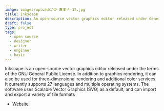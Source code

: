 ```yaml
---
image: images/uploads/英-專案卡-12.jpg
title: Inkscape
description: An open-source vector graphics editor released under General Public License
draft: false
type: project
tags:
  - open source
  - designer
  - writer
  - engineer
  - basic
---
```

Inkscape is an open-source vector graphics editor released under the terms of the GNU General Public License. In addition to graphics rendering, it can also be used for three-dimensional rendering and additional color services. It currently supports 27 languages ​​and multiple operating systems. The software uses Scalable Vector Graphics (SVG) as a default, and can import and export a variety of file formats[](https://inkscape.org/)

- [Website](https://inkscape.org/)
